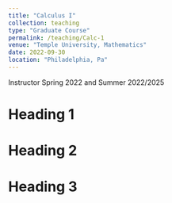 ```yaml
---
title: "Calculus I"
collection: teaching
type: "Graduate Course"
permalink: /teaching/Calc-1
venue: "Temple University, Mathematics"
date: 2022-09-30
location: "Philadelphia, Pa"
---
```


 Instructor Spring 2022 and Summer 2022/2025


Heading 1
======

Heading 2
======

Heading 3
======
